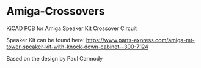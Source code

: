 # Amiga-Crossovers
KiCAD PCB for Amiga Speaker Kit Crossover Circuit


Speaker Kit can be found here:
https://www.parts-express.com/amiga-mt-tower-speaker-kit-with-knock-down-cabinet--300-7124

Based on the design by Paul Carmody